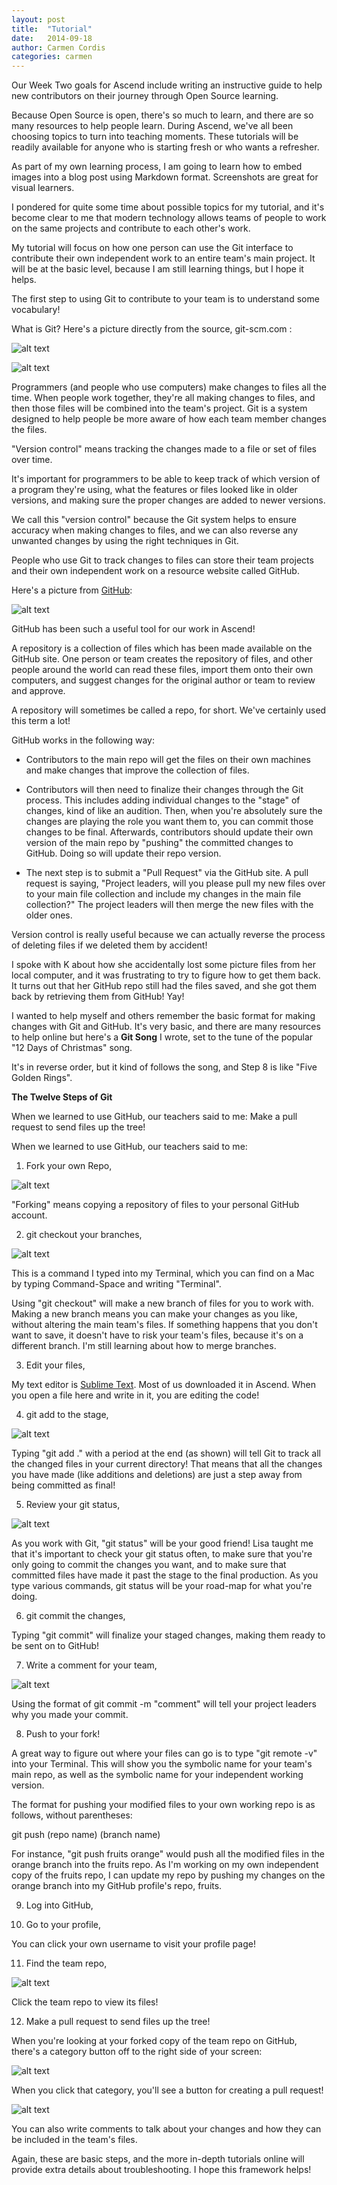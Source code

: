```yaml
---
layout: post
title:  "Tutorial"
date:   2014-09-18
author: Carmen Cordis
categories: carmen
---
```


Our Week Two goals for Ascend include writing an instructive guide to help new contributors on their journey through Open Source learning.

Because Open Source is open, there's so much to learn, and there are so many resources to help people learn.  During Ascend, we've all been choosing topics to turn into teaching moments.  These tutorials will be readily available for anyone who is starting fresh or who wants a refresher.

As part of my own learning process, I am going to learn how to embed images into a blog post using Markdown format.  Screenshots are great for visual learners.

I pondered for quite some time about possible topics for my tutorial, and it's become clear to me that modern technology allows teams of people to work on the same projects and contribute to each other's work.

My tutorial will focus on how one person can use the Git interface to contribute their own independent work to an entire team's main project.  It will be at the basic level, because I am still learning things, but I hope it helps.

The first step to using Git to contribute to your team is to understand some vocabulary!

What is Git?  Here's a picture directly from the source, git-scm.com :

![alt text](/participants/portland/carmen/images/git_scm_site.png)

![alt text](/participants/portland/carmen/images/git_explanation.png)

Programmers (and people who use computers) make changes to files all the time.  When people work together, they're all making changes to files, and then those files will be combined into the team's project.  Git is a system designed to help people be more aware of how each team member changes the files.

"Version control" means tracking the changes made to a file or set of files over time.

It's important for programmers to be able to keep track of which version of a program they're using, what the features or files looked like in older versions, and making sure the proper changes are added to newer versions.

We call this "version control" because the Git system helps to ensure accuracy when making changes to files, and we can also reverse any unwanted changes by using the right techniques in Git.

People who use Git to track changes to files can store their team projects and their own independent work on a resource website called GitHub.

Here's a picture from [GitHub](https://github.com):

![alt text](/participants/portland/carmen/images/github_bootcamp.png)

GitHub has been such a useful tool for our work in Ascend!

A repository is a collection of files which has been made available on the GitHub site.  One person or team creates the repository of files, and other people around the world can read these files, import them onto their own computers, and suggest changes for the original author or team to review and approve.

A repository will sometimes be called a repo, for short.  We've certainly used this term a lot!

GitHub works in the following way:

+ Contributors to the main repo will get the files on their own machines and make changes that improve the collection of files.

+ Contributors will then need to finalize their changes through the Git process.  This includes adding individual changes to the "stage" of changes, kind of like an audition.  Then, when you're absolutely sure the changes are playing the role you want them to, you can commit those changes to be final.  Afterwards, contributors should update their own version of the main repo by "pushing" the committed changes to GitHub.  Doing so will update their repo version.

+ The next step is to submit a "Pull Request" via the GitHub site.  A pull request is saying, "Project leaders, will you please pull my new files over to your main file collection and include my changes in the main file collection?"  The project leaders will then merge the new files with the older ones.

Version control is really useful because we can actually reverse the process of deleting files if we deleted them by accident!

I spoke with K about how she accidentally lost some picture files from her local computer, and it was frustrating to try to figure how to get them back.  It turns out that her GitHub repo still had the files saved, and she got them back by retrieving them from GitHub!  Yay!

I wanted to help myself and others remember the basic format for making changes with Git and GitHub.  It's very basic, and there are many resources to help online but here's a **Git Song** I wrote, set to the tune of the popular "12 Days of Christmas" song.

It's in reverse order, but it kind of follows the song, and Step 8 is like "Five Golden Rings".

**The Twelve Steps of Git**

When we learned to use GitHub, our teachers said to me: Make a pull request to send files up the tree!

When we learned to use GitHub, our teachers said to me:

1) Fork your own Repo,

![alt text](/participants/portland/carmen/images/forking.png)

"Forking" means copying a repository of files to your personal GitHub account.

2) git checkout your branches,

![alt text](/participants/portland/carmen/images/branches.png)

This is a command I typed into my Terminal, which you can find on a Mac by typing Command-Space and writing "Terminal".

Using "git checkout" will make a new branch of files for you to work with.  Making a new branch means you can make your changes as you like, without altering the main team's files.  If something happens that you don't want to save, it doesn't have to risk your team's files, because it's on a different branch.  I'm still learning about how to merge branches.

3) Edit your files,

My text editor is [Sublime Text](http://www.sublimetext.com/).  Most of us downloaded it in Ascend.  When you open a file here and write in it, you are editing the code!

4) git add to the stage,

![alt text](/participants/portland/carmen/images/git_add.png)

Typing "git add ." with a period at the end (as shown) will tell Git to track all the changed files in your current directory!  That means that all the changes you have made (like additions and deletions) are just a step away from being committed as final!

5) Review your git status,

![alt text](/participants/portland/carmen/images/git_status.png)

As you work with Git, "git status" will be your good friend!  Lisa taught me that it's important to check your git status often, to make sure that you're only going to commit the changes you want, and to make sure that committed files have made it past the stage to the final production.  As you type various commands, git status will be your road-map for what you're doing.

6) git commit the changes,

Typing "git commit" will finalize your staged changes, making them ready to be sent on to GitHub!

7) Write a comment for your team,

![alt text](/participants/portland/carmen/images/comment.png)

Using the format of git commit -m "comment" will tell your project leaders why you made your commit.

8) Push to your fork!

A great way to figure out where your files can go is to type "git remote -v" into your Terminal.  This will show you the symbolic name for your team's main repo, as well as the symbolic name for your independent working version.

The format for pushing your modified files to your own working repo is as follows, without parentheses:

git push (repo name) (branch name)

For instance, "git push fruits orange" would push all the modified files in the orange branch into the fruits repo.  As I'm working on my own independent copy of the fruits repo, I can update my repo by pushing my changes on the orange branch into my GitHub profile's repo, fruits.

9) Log into GitHub,

10) Go to your profile,

You can click your own username to visit your profile page!

11) Find the team repo,

![alt text](/participants/portland/carmen/images/team_repo.png)

Click the team repo to view its files!

12) Make a pull request to send files up the tree!

When you're looking at your forked copy of the team repo on GitHub, there's a category button off to the right side of your screen:

![alt text](/participants/portland/carmen/images/pull_request.png)

When you click that category, you'll see a button for creating a pull request!

![alt text](/participants/portland/carmen/images/pull_request_create.png)

You can also write comments to talk about your changes and how they can be included in the team's files.

Again, these are basic steps, and the more in-depth tutorials online will provide extra details about troubleshooting.  I hope this framework helps!
